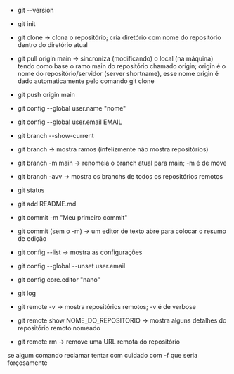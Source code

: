 - git --version

- git init

- git clone -> clona o repositório; cria diretório com nome do repositório dentro do diretório atual

- git pull origin main -> sincroniza (modificando) o local (na máquina) tendo como base o ramo main do repositório chamado origin; origin é o nome do repositório/servidor (server shortname), esse nome origin é dado automaticamente pelo comando git clone

- git push origin main

- git config --global user.name "nome"

- git config --global user.email EMAIL

- git branch --show-current

- git branch -> mostra ramos (infelizmente não mostra repositórios)

- git branch -m main -> renomeia o branch atual para main; -m é de move

- git branch -avv -> mostra os branchs de todos os repositórios remotos

- git status

- git add README.md

- git commit -m "Meu primeiro commit"

- git commit (sem o -m) -> um editor de texto abre para colocar o resumo de edição

- git config --list -> mostra as configurações

- git config --global --unset user.email

- git config core.editor "nano"

- git log

- git remote -v -> mostra repositórios remotos; -v é de verbose

- git remote show NOME_DO_REPOSITORIO -> mostra alguns detalhes do repositório remoto nomeado

- git remote rm -> remove uma URL remota do repositório

se algum comando reclamar tentar com cuidado com -f que seria forçosamente
